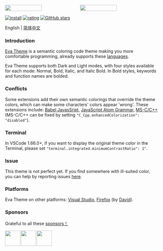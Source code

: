 <p style="display: flex;flex-flow: row wrap;">
    <img width="49%" class="screenshot" src="https://raw.githubusercontent.com/fisheva/Eva-Theme/master/images/screenshots/eva-dark-bold.png" referrerpolicy="no-referrer">
    <img width="49%" class="screenshot" src="https://raw.githubusercontent.com/fisheva/Eva-Theme/master/images/screenshots/eva-light-bold.png" referrerpolicy="no-referrer">
</p>

[![install](https://img.shields.io/vscode-marketplace/i/fisheva.Eva-Theme.svg?style=flat-flat)](https://marketplace.visualstudio.com/items?itemName=fisheva.Eva-Theme) [![rating](https://img.shields.io/visual-studio-marketplace/r/fisheva.Eva-Theme.svg?style=flat)](https://marketplace.visualstudio.com/items/fisheva.Eva-Theme) [![GitHub stars](https://img.shields.io/github/stars/fisheva/Eva-Theme.svg?style=social&label=Star&maxAge=2592000)](https://github.com/fisheva/Eva-Theme)

English | <a title="切换到中文README" href="https://github.com/fisheva/Eva-Theme/blob/master/documents/README_CN.md" target="_blank">简体中文</a>

### Introduction

<a title="Go to the marketplace page of Eva Theme for VSCode." href="https://marketplace.visualstudio.com/items?itemName=fisheva.Eva-Theme" target="_blank">Eva Theme</a><!-- for VSCode--> is a semantic coloring code theme making you more comfortable programming, already supports these <a href="https://github.com/fisheva/Eva-Theme/blob/master/documents/languages.md" target="_blank">languages</a>.

<!-- Requires VSCode version >=1.12.0. -->

Eva Theme supports both Dark and Light modes, with four styles available for each mode: Normal, Bold, Italic, and Italic Bold. In Bold styles, keywords and function names are bolded.

### Conflicts
<!-- You can disable this feature by turning off 'C_Cpp.enhancedColorization' in the settings. -->
Some extensions add their own semantic colorings that override the theme colors, which can make some characters' colors appear 'wrong'. These extensions include: <a href="https://marketplace.visualstudio.com/items?itemName=mgmcdermott.vscode-language-babel" target="_blank">Babel JavasSript</a>, <a href="https://marketplace.visualstudio.com/items?itemName=ms-vscode.js-atom-grammar" target="_blank">JavaScript Atom Grammar</a>, <a href="https://marketplace.visualstudio.com/items?itemName=ms-vscode.cpptools" target="_blank">MS-C/C++</a>(MS-C/C++ can be fixed by setting `"C_Cpp.enhancedColorization": "disabled"`).

### Terminal

In VSCode 1.66.0+, if you want to display the original theme color in the Terminal, please set `"terminal.integrated.minimumContrastRatio": 1"`.
<!--add the following line into your VSCode settings.json More details in this [issue](https://github.com/microsoft/vscode/issues/146406).-->
### Issue

This theme is not perfect yet. If you find somewhere with ill-suited color, you can help by reporting issues <a href="https://github.com/fisheva/Eva-Theme/issues" target="_blank">here</a><!-- , or leave me a comment on <a href="https://marketplace.visualstudio.com/items?itemName=fisheva.Eva-Theme&ssr=false#review-details" target="_blank">Marketplace</a> -->.

### Platforms

Eva Theme on other platforms: [Visual Studio](https://marketplace.visualstudio.com/items?itemName=fisheva.eva-theme-vs), [Firefox](https://addons.mozilla.org/en-US/firefox/addon/eva-dark/) (by [David](https://github.com/hmnd)).

### Sponsors

Grateful to all these [sponsors！](https://github.com/sponsors/fisheva)
<p style="display: flex;flex-flow: row wrap;">
    <a title="JetBrains" style="display:inline-block;text-decoration:none;margin-right:2px;" text-decoration="none" href="https://jb.gg/OpenSourceSupport" target="_blank">
        <img class="sponsor" width="50px" height="50px" src="https://raw.githubusercontent.com/fisheva/Eva-Theme/master/images/sponsors/jetbrains.png" referrerpolicy="no-referrer">
    </a>
    <a title="Joshua Hannaford" style="display:inline-block;text-decoration:none;margin-right:2px;" text-decoration="none" href="https://github.com/Cy-Tek" target="_blank">
        <img class="sponsor" width="50px" height="50px" src="https://raw.githubusercontent.com/fisheva/Eva-Theme/master/images/sponsors/Joshua%Hannaford.png" referrerpolicy="no-referrer">
    </a>
    <a title="Andreas Kanz" style="display:inline-block;text-decoration:none;margin-right:2px;" text-decoration="none" href="https://github.com/akanz1" target="_blank">
        <img class="sponsor" width="50px" height="50px" src="https://raw.githubusercontent.com/fisheva/Eva-Theme/master/images/sponsors/Andreas%20Kanz.png" referrerpolicy="no-referrer">
    </a>
</p>